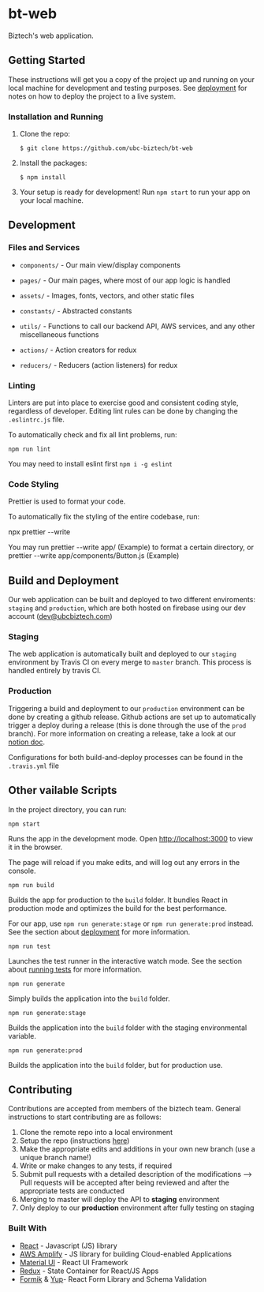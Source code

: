 # bt-web

Biztech's web application.

## Getting Started

These instructions will get you a copy of the project up and running on your local machine for development and testing purposes. See [deployment](#deployment) for notes on how to deploy the project to a live system.

### Installation and Running

1. Clone the repo:

   ```
   $ git clone https://github.com/ubc-biztech/bt-web
   ```

2. Install the packages:

   ```
   $ npm install
   ```

3. Your setup is ready for development! Run `npm start` to run your app on your local machine.

## Development

### Files and Services

- `components/` - Our main view/display components
- `pages/` - Our main pages, where most of our app logic is handled

- `assets/` - Images, fonts, vectors, and other static files
- `constants/` - Abstracted constants
- `utils/` - Functions to call our backend API, AWS services, and any other miscellaneous functions

- `actions/` - Action creators for redux
- `reducers/` - Reducers (action listeners) for redux

### Linting

Linters are put into place to exercise good and consistent coding style, regardless of developer. Editing lint rules can be done by changing the `.eslintrc.js` file.

To automatically check and fix all lint problems, run:

```
npm run lint
```

You may need to install eslint first `npm i -g eslint`

### Code Styling

Prettier is used to format your code. 

To automatically fix the styling of the entire codebase, run: 

npx prettier --write

You may run prettier --write app/ (Example) to format a certain directory, or prettier --write app/components/Button.js (Example)


## Build and Deployment

Our web application can be built and deployed to two different enviroments: `staging` and `production`, which are both hosted on firebase using our dev account (dev@ubcbiztech.com)

### Staging

The web application is automatically built and deployed to our `staging` environment by Travis CI on every merge to `master` branch. This process is handled entirely by travis CI.

### Production

Triggering a build and deployment to our `production` environment can be done by creating a github release. Github actions are set up to automatically trigger a deploy during a release (this is done through the use of the `prod` branch). For more information on creating a release, take a look at our [notion doc](https://www.notion.so/76b97d59214d4d29b4db6b9e5c4692e1).

Configurations for both build-and-deploy processes can be found in the `.travis.yml` file

## Other vailable Scripts

In the project directory, you can run:

```
npm start
```

Runs the app in the development mode. Open [http://localhost:3000](http://localhost:3000) to view it in the browser.

The page will reload if you make edits, and will log out any errors in the console.

```
npm run build
```

Builds the app for production to the `build` folder.
It bundles React in production mode and optimizes the build for the best performance.

For our app, use `npm run generate:stage` or `npm run generate:prod` instead. See the section about [deployment](https://facebook.github.io/create-react-app/docs/deployment) for more information.

```
npm run test
```

Launches the test runner in the interactive watch mode.
See the section about [running tests](https://facebook.github.io/create-react-app/docs/running-tests) for more information.

```
npm run generate
```

Simply builds the application into the `build` folder.

```
npm run generate:stage
```

Builds the application into the `build` folder with the staging environmental variable.

```
npm run generate:prod
```

Builds the application into the `build` folder, but for production use.

## Contributing

Contributions are accepted from members of the biztech team. General instructions to start contributing are as follows:

1. Clone the remote repo into a local environment
2. Setup the repo (instructions [here](#getting-started))
3. Make the appropriate edits and additions in your own new branch (use a unique branch name!)
4. Write or make changes to any tests, if required
5. Submit pull requests with a detailed description of the modifications
   --> Pull requests will be accepted after being reviewed and after the appropriate tests are conducted
6. Merging to master will deploy the API to **staging** environment
7. Only deploy to our **production** environment after fully testing on staging

### Built With

- [React](https://reactjs.org/) - Javascript (JS) library
- [AWS Amplify](https://aws-amplify.github.io/amplify-js/api/) - JS library for building Cloud-enabled Applications
- [Material UI](https://material-ui.com/) - React UI Framework
- [Redux](https://redux.js.org/) - State Container for React/JS Apps
- [Formik](https://formik.org/) & [Yup](https://github.com/jquense/yup)- React Form Library and Schema Validation
